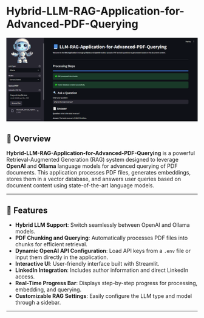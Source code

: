 # Hybrid-LLM-RAG-Application-for-Advanced-PDF-Querying

![RAG Application UI](RAG_Application.png)

## 📘 Overview

**Hybrid-LLM-RAG-Application-for-Advanced-PDF-Querying** is a powerful Retrieval-Augmented Generation (RAG) system designed to leverage **OpenAI** and **Ollama** language models for advanced querying of PDF documents. This application processes PDF files, generates embeddings, stores them in a vector database, and answers user queries based on document content using state-of-the-art language models.

---

## 🚀 Features

- **Hybrid LLM Support**: Switch seamlessly between OpenAI and Ollama models.
- **PDF Chunking and Querying**: Automatically processes PDF files into chunks for efficient retrieval.
- **Dynamic OpenAI API Configuration**: Load API keys from a `.env` file or input them directly in the application.
- **Interactive UI**: User-friendly interface built with Streamlit.
- **LinkedIn Integration**: Includes author information and direct LinkedIn access.
- **Real-Time Progress Bar**: Displays step-by-step progress for processing, embedding, and querying.
- **Customizable RAG Settings**: Easily configure the LLM type and model through a sidebar.

---